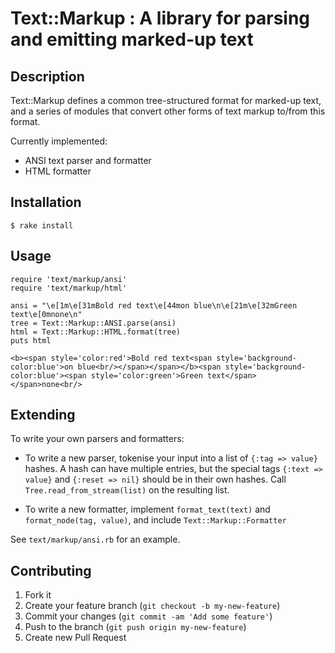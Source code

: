 # Text::Markup : A library for parsing and emitting marked-up text

## Description

Text::Markup defines a common tree-structured format for marked-up text, and a
series of modules that convert other forms of text markup to/from this format.

Currently implemented:
* ANSI text parser and formatter
* HTML formatter

## Installation

    $ rake install

## Usage

    require 'text/markup/ansi'
    require 'text/markup/html'

    ansi = "\e[1m\e[31mBold red text\e[44mon blue\n\e[21m\e[32mGreen text\e[0mnone\n"
    tree = Text::Markup::ANSI.parse(ansi)
    html = Text::Markup::HTML.format(tree)
    puts html

    <b><span style='color:red'>Bold red text<span style='background-color:blue'>on blue<br/></span></span></b><span style='background-color:blue'><span style='color:green'>Green text</span></span>none<br/>


## Extending

To write your own parsers and formatters:

* To write a new parser, tokenise your input into a list of `{:tag => value}`
  hashes. A hash can have multiple entries, but the special tags
  `{:text => value}` and `{:reset => nil}` should be in their own hashes.
  Call `Tree.read_from_stream(list)` on the resulting list.

* To write a new formatter, implement `format_text(text)` and `format_node(tag, value)`, and include
`Text::Markup::Formatter`

See `text/markup/ansi.rb` for an example.

## Contributing

1. Fork it
2. Create your feature branch (`git checkout -b my-new-feature`)
3. Commit your changes (`git commit -am 'Add some feature'`)
4. Push to the branch (`git push origin my-new-feature`)
5. Create new Pull Request
